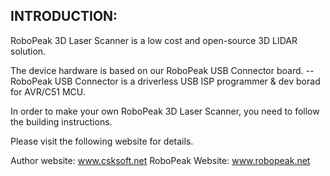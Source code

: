 INTRODUCTION:
--------------------------------

RoboPeak 3D Laser Scanner is a low cost and open-source 3D LIDAR solution.

The device hardware is based on our RoboPeak USB Connector board. 
  -- RoboPeak USB Connector is a driverless USB ISP programmer & dev borad for AVR/C51 MCU. 

In order to make your own RoboPeak 3D Laser Scanner, you need to follow the building instructions.

Please visit the following website for details. 

Author website: www.csksoft.net
RoboPeak Website: www.robopeak.net


